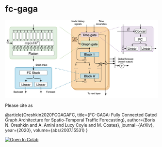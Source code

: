 # fc-gaga

<p align="center">
  <img width="600"  src=./fig/model.png>
</p>

Please cite as 

@article{Oreshkin2020FCGAGAFC,
  title={FC-GAGA: Fully Connected Gated Graph Architecture for Spatio-Temporal Traffic Forecasting},
  author={Boris N. Oreshkin and A. Amini and Lucy Coyle and M. Coates},
  journal={ArXiv},
  year={2020},
  volume={abs/2007.15531}
}

[![Open In Colab](https://colab.research.google.com/assets/colab-badge.svg)](https://github.com/boreshkinai/fc-gaga/blob/master/FC_GAGA.ipynb)
